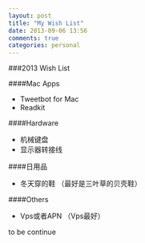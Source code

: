 ```yaml
---
layout: post
title: "My Wish List"
date: 2013-09-06 13:56
comments: true
categories: personal
---
```


###2013 Wish List
 
####Mac Apps
* Tweetbot for Mac
* Readkit

####Hardware
* 机械键盘
* 显示器转接线

####日用品
* 冬天穿的鞋 （最好是三叶草的贝壳鞋）

####Others
* Vps或者APN （Vps最好）

to be continue
